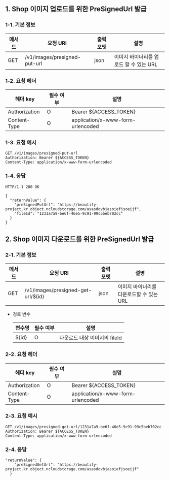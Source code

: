 ## 1. Shop 이미지 업로드를 위한 PreSignedUrl 발급

### 1-1. 기본 정보

| 메서드 | 요청 URI                       | 출력 포멧 | 설명                                 |
|-----|------------------------------|-------|------------------------------------|
| GET | /v1/images/presigned-put-url | json  | 이미지 바이너리를 업로드 할 수 있는 URL |

### 1-2. 요청 헤더

| 헤더 key        | 필수 여부 | 설명                                |
|---------------|-------|-----------------------------------|
| Authorization | O     | Bearer ${ACCESS_TOKEN}            |
| Content-Type  | O     | application/x-www-form-urlencoded |

### 1-3. 요청 예시

``` http
GET /v1/images/presigned-put-url
Authorization: Bearer ${ACCESS_TOKEN}
Content-Type: application/x-www-form-urlencoded
```

### 1-4. 응답

``` http
HTTP/1.1 200 OK

{
  "returnValue": {
    "preSignedPutUrl": "https://beautify-project.kr.object.ncloudstorage.com/asasdovbjasoiefjsoeijf",
    "fileId": "1231a7a9-be6f-46e5-9c91-99c5beb702cc"
  }
}
```

## 2. Shop 이미지 다운로드를 위한 PreSignedUrl 발급

### 2-1. 기본 정보

| 메서드 | 요청 URI                             | 출력 포멧 | 설명                       |
|-----|------------------------------------|-------|--------------------------|
| GET | /v1/images/presigned-get-url/${id} | json  | 이미지 바이너리를 다운로드할 수 있는 URL |
- 경로 변수

  | 변수명 | 필수 여부 | 설명                  |
    | ------ | --------- |---------------------|
  | ${id}  | O         | 다운로드 대상 이미지의 fileId |


### 2-2. 요청 헤더
| 헤더 key        | 필수 여부 | 설명                                |
|---------------|-------|-----------------------------------|
| Authorization | O     | Bearer ${ACCESS_TOKEN}            |
| Content-Type  | O     | application/x-www-form-urlencoded |


### 2-3. 요청 예시
``` http
GET /v1/images/presigned-get-url/1231a7a9-be6f-46e5-9c91-99c5beb702cc
Authorization: Bearer ${ACCESS_TOKEN}
Content-Type: application/x-www-form-urlencoded
```

### 2-4. 응답
``` http
"returnValue": {
    "preSignedGetUrl": "https://beautify-project.kr.object.ncloudstorage.com/asasdovbjasoiefjsoeijf"
  }
```
